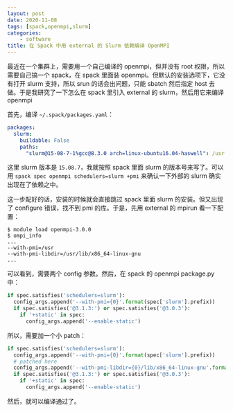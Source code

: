 ```yaml
---
layout: post
date: 2020-11-08
tags: [spack,openmpi,slurm]
categories:
    - software
title: 在 Spack 中用 external 的 Slurm 依赖编译 OpenMPI
---
```


最近在一个集群上，需要用一个自己编译的 openmpi，但并没有 root 权限，所以需要自己搞一个 spack，在 spack 里面装 openmpi。但默认的安装选项下，它没有打开 slurm 支持，所以 srun 的话会出问题，只能 sbatch 然后指定 host 去做。于是我研究了一下怎么在 spack 里引入 external 的 slurm，然后用它来编译 openmpi

首先，编译 `~/.spack/packages.yaml`：

```yaml
packages:
  slurm:
    buildable: False
    paths:
      "slurm@15-08-7-1%gcc@8.3.0 arch=linux-ubuntu16.04-haswell": /usr
```

这里 slurm 版本是 `15.08.7`，我就按照 spack 里面 slurm 的版本号来写了。可以用 `spack spec openmpi schedulers=slurm +pmi` 来确认一下外部的 slurm 确实出现在了依赖之中。

这一步配好的话，安装的时候就会直接跳过 spack 里面 slurm 的安装。但又出现了 configure 错误，找不到 pmi 的库。于是，先用 external 的 mpirun 看一下配置：

```shell
$ module load openmpi-3.0.0
$ ompi_info
...
--with-pmi=/usr
--with-pmi-libdir=/usr/lib/x86_64-linux-gnu
...
```

可以看到，需要两个 config 参数。然后，在 spack 的 openmpi package.py 中：

```python
if spec.satisfies('schedulers=slurm'):
  config_args.append('--with-pmi={0}'.format(spec['slurm'].prefix))
  if spec.satisfies('@3.1.3:') or spec.satisfies('@3.0.3'):
    if '+static' in spec:
      config_args.append('--enable-static')
```

所以，需要加一个小 patch：

```python
if spec.satisfies('schedulers=slurm'):
  config_args.append('--with-pmi={0}'.format(spec['slurm'].prefix))
  # patched here
  config_args.append('--with-pmi-libdir={0}/lib/x86_64-linux-gnu'.format(spec['slurm'].prefix))
  if spec.satisfies('@3.1.3:') or spec.satisfies('@3.0.3'):
    if '+static' in spec:
      config_args.append('--enable-static')
```

然后，就可以编译通过了。